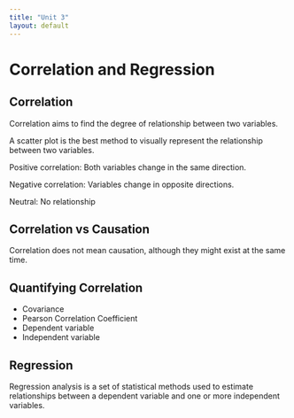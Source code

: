 ```yaml
---
title: "Unit 3"
layout: default
---
```


# Correlation and Regression

## Correlation 
Correlation aims to find the degree of relationship between two variables.

A scatter plot is the best method to visually represent the relationship between two variables.

Positive correlation: Both variables change in the same direction.

Negative correlation: Variables change in opposite directions.

Neutral: No relationship 

## Correlation vs Causation

Correlation does not mean causation, although they might exist at the same time.

## Quantifying Correlation

+ Covariance
+ Pearson Correlation Coefficient
+ Dependent variable
+ Independent variable

## Regression

Regression analysis is a set of statistical methods used to estimate relationships between a dependent variable and one or more independent variables.
